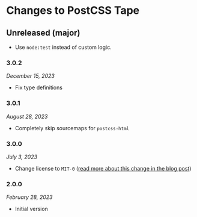 # Changes to PostCSS Tape

## Unreleased (major)

- Use `node:test` instead of custom logic.

### 3.0.2

_December 15, 2023_

- Fix type definitions

### 3.0.1

_August 28, 2023_

- Completely skip sourcemaps for `postcss-html`

### 3.0.0

_July 3, 2023_

- Change license to `MIT-0` ([read more about this change in the blog post](https://preset-env.cssdb.org/blog/license-change/))

### 2.0.0

_February 28, 2023_

- Initial version
